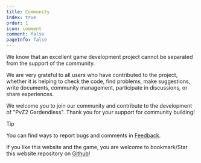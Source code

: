 ```yaml
---
title: Community
index: true
order: 1
icon: comment
comment: false
pageInfo: false
---
```


We know that an excellent game development project cannot be separated from the support of the community.

We are very grateful to all users who have contributed to the project, whether it is helping to check the code, find problems, make suggestions, write documents, community management, participate in discussions, or share experiences.

We welcome you to join our community and contribute to the development of "PvZ2 Gardendless". Thank you for your support for community building!

> [!tip]
> You can find ways to report bugs and comments in [Feedback](feedback.md).
>
> If you like this website and the game, you are welcome to bookmark/Star this website repository on [Github](https://github.com/Gzh0821/pvzg_site)!

<div class="vp-card-container">
  <VPCard
    title="QQ active chat group"
    desc="Group Number:980405270,for players who want to provide help, share strategies and participate in discussions"
    logo="/assets/image/qq.svg"
    link="https://qm.qq.com/q/MIqVcRAg8u"
    background="rgba(245, 158, 0, 0.15)"
  />
  <VPCard
    title="QQ Announcement Group-4"
    desc="Group Number:981880465, for getting the latest information"
    logo="/assets/image/qq.svg"
    link="https://qm.qq.com/q/8LkQioyGI2"
    background="rgba(228, 0, 54, 0.15)"
  />
  <VPCard
    title="Github Repository"
    desc="For bug feedback and feature suggestions, you can submit issues on this repository.Welcome to star this repository!"
    logo="/assets/image/github-dark.svg"
    link="https://github.com/Gzh0821/pvzg_site"
    background="rgba(102, 204, 255, 0.15)"
  />
  <VPCard
    title="Discord Server"
    desc="Join our Discord server and connect with other players around the world!"
    logo="/assets/image/discord.svg"
    link="https://discord.gg/ZEfb2tBQFW"
    background="rgba(102, 204, 255, 0.15)"
  />
</div>

